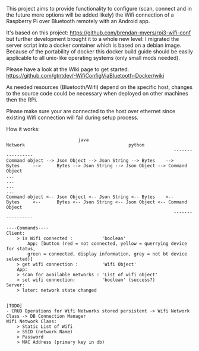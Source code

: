 This project aims to provide functionality to configure (scan, connect and
in the future more options will be added likely) the Wifi connection of a 
Raspberry Pi over Bluetooth remotely with an Android app.

It's based on this project: https://github.com/brendan-myers/rpi3-wifi-conf
but further development brought it to a whole new level: I migrated the server
script into a docker container which is based on a debian image.
Because of the portability of docker this docker build guide should be easily
applicable to all unix-like operating systems (only small mods needed).

Please have a look at the Wiki page to get started.
https://github.com/gtntdev/-WifiConfigViaBluetooth-Docker/wiki

As needed resources (Bluetooth/Wifi) depend on the specific host, changes to the 
source code could be necessary when deployed on other machines then the RPi.

Please make sure your are connected to the host over ethernet since existing
Wifi connection will fail during setup process.

How it works:
```
                           java                                     Network                                       python
                                                               -----------------
Command object --> Json Object --> Json String --> Bytes    -->       Bytes     -->      Bytes --> Json String --> Json Object --> Command Object
...                                                                                                                                           ...
...                                                                                                                                           ... 
Command object <-- Json Object <-- Json String <-- Bytes    <--       Bytes     <--      Bytes <-- Json String <-- Json Object <-- Command Object
                                                               -----------------

----Commands----
Client:
	> is Wifi connected :           'boolean'
        App: [button (red = not connected, yellow = querrying device for status, 
		green = connected, display information, grey = not bt device selected)]
	> get wifi connection :         'Wifi Object'
	App: 
	> scan for available networks : 'List of wifi object'
	> set wifi connection:          'boolean' (success?)
Server:
	> later: network state changed


[TODO]
- CRUD Operations for Wifi Networks stored persistent -> Wifi Network Class -> DB Connection Manager
Wifi Network Class:
    > Static List of Wifi
	> SSID (network Name)
	> Password
	> MAC Address (primary key in db)
```
